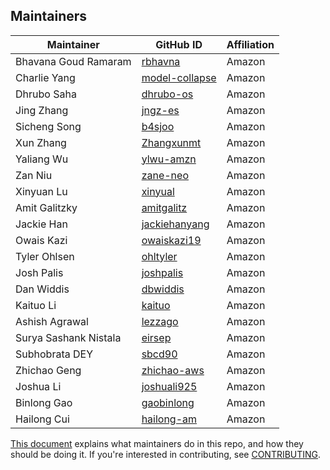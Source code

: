 ## Maintainers

| Maintainer            | GitHub ID                                           | Affiliation |
|-----------------------|-----------------------------------------------------|-------------|
| Bhavana Goud Ramaram  | [rbhavna](https://github.com/rbhavna)               | Amazon      |
| Charlie Yang          | [model-collapse](https://github.com/model-collapse) | Amazon      |
| Dhrubo Saha           | [dhrubo-os](https://github.com/dhrubo-os)           | Amazon      |
| Jing Zhang            | [jngz-es](https://github.com/jngz-es)               | Amazon      |
| Sicheng Song          | [b4sjoo](https://github.com/b4sjoo)                 | Amazon      |
| Xun Zhang             | [Zhangxunmt](https://github.com/Zhangxunmt)         | Amazon      |
| Yaliang Wu            | [ylwu-amzn](https://github.com/ylwu-amzn)           | Amazon      |
| Zan Niu               | [zane-neo](https://github.com/zane-neo)             | Amazon      |
| Xinyuan Lu            | [xinyual](https://github.com/xinyual)               | Amazon      |
| Amit Galitzky         | [amitgalitz](https://github.com/amitgalitz)         | Amazon      |
| Jackie Han            | [jackiehanyang](https://github.com/jackiehanyang)   | Amazon      |
| Owais Kazi            | [owaiskazi19](https://github.com/owaiskazi19)       | Amazon      |
| Tyler Ohlsen          | [ohltyler](https://github.com/ohltyler)             | Amazon      |
| Josh Palis            | [joshpalis](https://github.com/joshpalis)           | Amazon      |
| Dan Widdis            | [dbwiddis](https://github.com/dbwiddis)             | Amazon      |
| Kaituo Li             | [kaituo](https://github.com/kaituo)                 | Amazon      |
| Ashish Agrawal        | [lezzago](https://github.com/lezzago)               | Amazon      |
| Surya Sashank Nistala | [eirsep](https://github.com/eirsep)                 | Amazon      |
| Subhobrata DEY        | [sbcd90](https://github.com/sbcd90)                 | Amazon      |
| Zhichao Geng          | [zhichao-aws](https://github.com/zhichao-aws)       | Amazon      |
| Joshua Li             | [joshuali925](https://github.com/joshuali925)       | Amazon      |
| Binlong Gao           | [gaobinlong](https://github.com/gaobinlong)         | Amazon      |
| Hailong Cui             | [hailong-am](https://github.com/hailong-am)       | Amazon      |

[This document](https://github.com/opensearch-project/.github/blob/main/MAINTAINERS.md) explains what maintainers do in this repo, and how they should be doing it. If you're interested in contributing, see [CONTRIBUTING](CONTRIBUTING.md).

